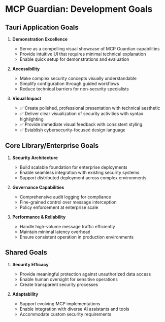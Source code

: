 # MCP Guardian: Development Goals

## Tauri Application Goals

1. **Demonstration Excellence**
   - Serve as a compelling visual showcase of MCP Guardian capabilities
   - Provide intuitive UI that requires minimal technical explanation
   - Enable quick setup for demonstrations and evaluation

2. **Accessibility**
   - Make complex security concepts visually understandable
   - Simplify configuration through guided workflows
   - Reduce technical barriers for non-security specialists

3. **Visual Impact**
   - ✅ Create polished, professional presentation with technical aesthetic
   - ✅ Deliver clear visualization of security activities with syntax highlighting
   - ✅ Provide immediate visual feedback with consistent styling
   - ✅ Establish cybersecurity-focused design language

## Core Library/Enterprise Goals

1. **Security Architecture**
   - Build scalable foundation for enterprise deployments
   - Enable seamless integration with existing security systems
   - Support distributed deployment across complex environments

2. **Governance Capabilities**
   - Comprehensive audit logging for compliance
   - Fine-grained control over message interception
   - Policy enforcement at enterprise scale

3. **Performance & Reliability**
   - Handle high-volume message traffic efficiently
   - Maintain minimal latency overhead
   - Ensure consistent operation in production environments

## Shared Goals

1. **Security Efficacy**
   - Provide meaningful protection against unauthorized data access
   - Enable human oversight for sensitive operations
   - Create transparent security processes

2. **Adaptability**
   - Support evolving MCP implementations
   - Enable integration with diverse AI assistants and tools
   - Accommodate custom security requirements